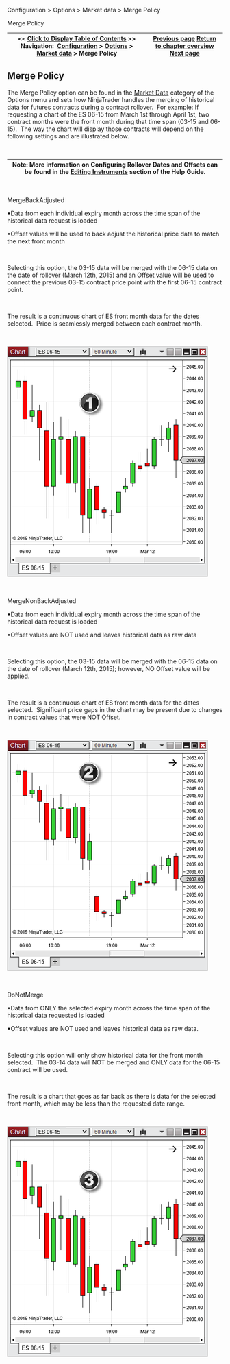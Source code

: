 ﻿


Configuration \> Options \> Market data \> Merge Policy






















Merge Policy







| \<\< [Click to Display Table of Contents](merge_policy.md) \>\> **Navigation:**     [Configuration](configuration.md) \> [Options](options.md) \> [Market data](options_marketdata.md) \> Merge Policy | [Previous page](splits_and_dividends.md) [Return to chapter overview](options_marketdata.md) [Next page](real_time_tick_filter.md) |
| --- | --- |











## Merge Policy


The Merge Policy option can be found in the [Market Data](options_marketdata.md) category of the Options menu and sets how NinjaTrader handles the merging of historical data for futures contracts during a contract rollover.  For example: If requesting a chart of the ES 06\-15 from March 1st through April 1st, two contract months were the front month during that time span (03\-15 and 06\-15\).  The way the chart will display those contracts will depend on the following settings and are illustrated below.


 




| Note: More information on Configuring Rollover Dates and Offsets can be found in the [Editing Instruments](editing_instruments.md) section of the Help Guide. |
| --- |



 


MergeBackAdjusted


•Data from each individual expiry month across the time span of the historical data request is loaded

•Offset values will be used to back adjust the historical price data to match the next front month

 


Selecting this option, the 03\-15 data will be merged with the 06\-15 data on the date of rollover (March 12th, 2015\) and an Offset value will be used to connect the previous 03\-15 contract price point with the first 06\-15 contract point. 


 


The result is a continuous chart of ES front month data for the dates selected.  Price is seamlessly merged between each contract month.


 


![mergebackadjusted](mergebackadjusted.png)


 


MergeNonBackAdjusted


•Data from each individual expiry month across the time span of the historical data request is loaded

•Offset values are NOT used and leaves historical data as raw data

 


Selecting this option, the 03\-15 data will be merged with the 06\-15 data on the date of rollover (March 12th, 2015\); however, NO Offset value will be applied. 


 


The result is a continuous chart of ES front month data for the dates selected.  Significant price gaps in the chart may be present due to changes in contract values that were NOT Offset.


 


![mergenonbackadjusted](mergenonbackadjusted.png)


 


DoNotMerge


•Data from ONLY the selected expiry month across the time span of the historical data requested is loaded

•Offset values are NOT used and leaves historical data as raw data.

 


Selecting this option will only show historical data for the front month selected.  The 03\-14 data will NOT be merged and ONLY data for the 06\-15 contract will be used. 


 


The result is a chart that goes as far back as there is data for the selected front month, which may be less than the requested date range.


 


![donotmerge](donotmerge.png)









